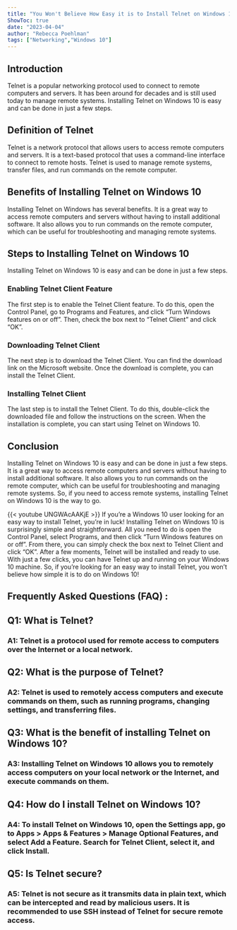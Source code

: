 ```yaml
---
title: "You Won't Believe How Easy it is to Install Telnet on Windows 10!"
ShowToc: true 
date: "2023-04-04"
author: "Rebecca Poehlman" 
tags: ["Networking","Windows 10"]
---
```

## Introduction 
Telnet is a popular networking protocol used to connect to remote computers and servers. It has been around for decades and is still used today to manage remote systems. Installing Telnet on Windows 10 is easy and can be done in just a few steps. 

## Definition of Telnet
Telnet is a network protocol that allows users to access remote computers and servers. It is a text-based protocol that uses a command-line interface to connect to remote hosts. Telnet is used to manage remote systems, transfer files, and run commands on the remote computer. 

## Benefits of Installing Telnet on Windows 10
Installing Telnet on Windows  has several benefits. It is a great way to access remote computers and servers without having to install additional software. It also allows you to run commands on the remote computer, which can be useful for troubleshooting and managing remote systems. 

## Steps to Installing Telnet on Windows 10
Installing Telnet on Windows 10 is easy and can be done in just a few steps. 

### Enabling Telnet Client Feature
The first step is to enable the Telnet Client feature. To do this, open the Control Panel, go to Programs and Features, and click “Turn Windows features on or off”. Then, check the box next to “Telnet Client” and click “OK”. 

### Downloading Telnet Client
The next step is to download the Telnet Client. You can find the download link on the Microsoft website. Once the download is complete, you can install the Telnet Client. 

### Installing Telnet Client
The last step is to install the Telnet Client. To do this, double-click the downloaded file and follow the instructions on the screen. When the installation is complete, you can start using Telnet on Windows 10. 

## Conclusion
Installing Telnet on Windows 10 is easy and can be done in just a few steps. It is a great way to access remote computers and servers without having to install additional software. It also allows you to run commands on the remote computer, which can be useful for troubleshooting and managing remote systems. So, if you need to access remote systems, installing Telnet on Windows 10 is the way to go.

{{< youtube UNGWAcAAKjE >}} 
If you’re a Windows 10 user looking for an easy way to install Telnet, you’re in luck! Installing Telnet on Windows 10 is surprisingly simple and straightforward. All you need to do is open the Control Panel, select Programs, and then click “Turn Windows features on or off”. From there, you can simply check the box next to Telnet Client and click “OK”. After a few moments, Telnet will be installed and ready to use. With just a few clicks, you can have Telnet up and running on your Windows 10 machine. So, if you’re looking for an easy way to install Telnet, you won’t believe how simple it is to do on Windows 10!

## Frequently Asked Questions (FAQ) :
<h2>Q1: What is Telnet?</h2>

<h3>A1: Telnet is a protocol used for remote access to computers over the Internet or a local network.</h3>

<h2>Q2: What is the purpose of Telnet?</h2>

<h3>A2: Telnet is used to remotely access computers and execute commands on them, such as running programs, changing settings, and transferring files.</h3>

<h2>Q3: What is the benefit of installing Telnet on Windows 10?</h2>

<h3>A3: Installing Telnet on Windows 10 allows you to remotely access computers on your local network or the Internet, and execute commands on them.</h3>

<h2>Q4: How do I install Telnet on Windows 10?</h2>

<h3>A4: To install Telnet on Windows 10, open the Settings app, go to Apps > Apps & Features > Manage Optional Features, and select Add a Feature. Search for Telnet Client, select it, and click Install.</h3>

<h2>Q5: Is Telnet secure?</h2>

<h3>A5: Telnet is not secure as it transmits data in plain text, which can be intercepted and read by malicious users. It is recommended to use SSH instead of Telnet for secure remote access.</h3>





